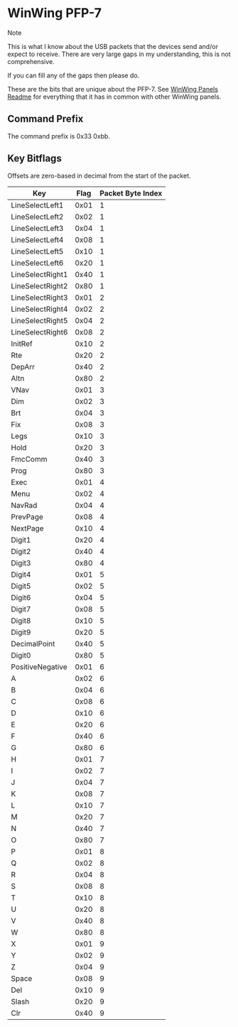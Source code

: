 ﻿# WinWing PFP-7

> [!NOTE]
> This is what I know about the USB packets that the devices send and/or
expect to receive. There are very large gaps in my understanding, this
is not comprehensive.
>
> If you can fill any of the gaps then please do.

These are the bits that are unique about the PFP-7. See
[WinWing Panels Readme](../README.md) for everything that it has in common
with other WinWing panels.

## Command Prefix

The command prefix is 0x33 0xbb.



## Key Bitflags

Offsets are zero-based in decimal from the start of the packet.

| Key              | Flag | Packet Byte Index |
| ---              | ---  | --- |
| LineSelectLeft1  | 0x01 | 1 |
| LineSelectLeft2  | 0x02 | 1 |
| LineSelectLeft3  | 0x04 | 1 |
| LineSelectLeft4  | 0x08 | 1 |
| LineSelectLeft5  | 0x10 | 1 |
| LineSelectLeft6  | 0x20 | 1 |
| LineSelectRight1 | 0x40 | 1 |
| LineSelectRight2 | 0x80 | 1 |
| LineSelectRight3 | 0x01 | 2 |
| LineSelectRight4 | 0x02 | 2 |
| LineSelectRight5 | 0x04 | 2 |
| LineSelectRight6 | 0x08 | 2 |
| InitRef          | 0x10 | 2 |
| Rte              | 0x20 | 2 |
| DepArr           | 0x40 | 2 |
| Altn             | 0x80 | 2 |
| VNav             | 0x01 | 3 |
| Dim              | 0x02 | 3 |
| Brt              | 0x04 | 3 |
| Fix              | 0x08 | 3 |
| Legs             | 0x10 | 3 |
| Hold             | 0x20 | 3 |
| FmcComm          | 0x40 | 3 |
| Prog             | 0x80 | 3 |
| Exec             | 0x01 | 4 |
| Menu             | 0x02 | 4 |
| NavRad           | 0x04 | 4 |
| PrevPage         | 0x08 | 4 |
| NextPage         | 0x10 | 4 |
| Digit1           | 0x20 | 4 |
| Digit2           | 0x40 | 4 |
| Digit3           | 0x80 | 4 |
| Digit4           | 0x01 | 5 |
| Digit5           | 0x02 | 5 |
| Digit6           | 0x04 | 5 |
| Digit7           | 0x08 | 5 |
| Digit8           | 0x10 | 5 |
| Digit9           | 0x20 | 5 |
| DecimalPoint     | 0x40 | 5 |
| Digit0           | 0x80 | 5 |
| PositiveNegative | 0x01 | 6 |
| A                | 0x02 | 6 |
| B                | 0x04 | 6 |
| C                | 0x08 | 6 |
| D                | 0x10 | 6 |
| E                | 0x20 | 6 |
| F                | 0x40 | 6 |
| G                | 0x80 | 6 |
| H                | 0x01 | 7 |
| I                | 0x02 | 7 |
| J                | 0x04 | 7 |
| K                | 0x08 | 7 |
| L                | 0x10 | 7 |
| M                | 0x20 | 7 |
| N                | 0x40 | 7 |
| O                | 0x80 | 7 |
| P                | 0x01 | 8 |
| Q                | 0x02 | 8 |
| R                | 0x04 | 8 |
| S                | 0x08 | 8 |
| T                | 0x10 | 8 |
| U                | 0x20 | 8 |
| V                | 0x40 | 8 |
| W                | 0x80 | 8 |
| X                | 0x01 | 9 |
| Y                | 0x02 | 9 |
| Z                | 0x04 | 9 |
| Space            | 0x08 | 9 |
| Del              | 0x10 | 9 |
| Slash            | 0x20 | 9 |
| Clr              | 0x40 | 9 |
